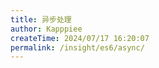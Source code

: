```yaml
---
title: 异步处理
author: Kapppiee
createTime: 2024/07/17 16:20:07
permalink: /insight/es6/async/
---
```

